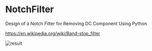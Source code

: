 # NotchFilter
Design of a Notch Filter for Removing DC Component Using Python

https://en.wikipedia.org/wiki/Band-stop_filter

![result](https://github.com/user-attachments/assets/33097337-1e61-4754-a687-0f962b36dd1d)
